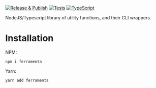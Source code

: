 [![Release & Publish](https://github.com/xorders/ferramenta/actions/workflows/publish.yml/badge.svg)](https://github.com/xorde-labs/ferramenta/actions/workflows/publish.yml)
[![Tests](https://github.com/xorders/ferramenta/actions/workflows/tests.yml/badge.svg)](https://github.com/xorde-labs/ferramenta/actions/workflows/tests.yml)
[![TypeScript](https://img.shields.io/badge/%3C%2F%3E-TypeScript-%230074c1.svg)](http://www.typescriptlang.org/)

NodeJS/Typescript library of utility functions, and their CLI wrappers.

# Installation

NPM:

```shell
npm i ferramenta
```

Yarn:

```shell
yarn add ferramenta
```
